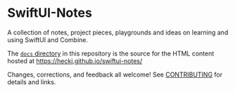 # SwiftUI-Notes

A collection of notes, project pieces, playgrounds and ideas on learning and using SwiftUI and Combine.

The [`docs` directory](https://github.com/heckj/swiftui-notes/tree/master/docs) in this
repository is the source for the HTML content hosted at https://heckj.github.io/swiftui-notes/

Changes, corrections, and feedback all welcome! See [CONTRIBUTING](CONTRIBUTING.md) for details and links.
